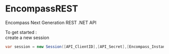 # EncompassREST
Encompass Next Generation REST .NET API


To get started :  
create a new session  
```c#
var session = new Session([API_ClientID],[API_Secret],[Encompass_Instance],[Encompass_UserID],[Encompass_Password]);
```
